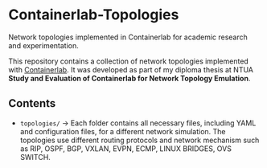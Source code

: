 # Containerlab-Topologies
Network topologies implemented in Containerlab for academic research and experimentation.

This repository contains a collection of network topologies implemented with [Containerlab](https://containerlab.dev).
It was developed as part of my diploma thesis at NTUA **Study and Evaluation of Containerlab for Network Topology Emulation**.

## Contents
- `topologies/` → Each folder contains all necessary files, including YAML and configuration files, for a different network simulation. The topologies use different routing protocols and network mechanism such as RIP, OSPF, BGP, VXLAN, EVPN, ECMP, LINUX BRIDGES, OVS SWITCH.


